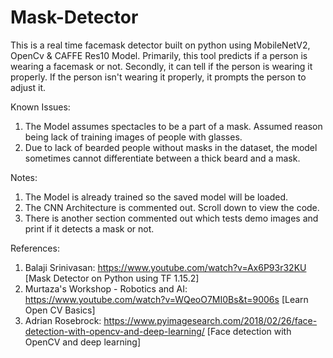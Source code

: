 # Mask-Detector

This is a real time facemask detector built on python using MobileNetV2, OpenCv & CAFFE Res10 Model.
Primarily, this tool predicts if a person is wearing a facemask or not.
Secondly, it can tell if the person is wearing it properly. If the person isn't wearing it properly, it prompts the person to adjust it.

Known Issues:

1) The Model assumes spectacles to be a part of a mask. Assumed reason being lack of training images of people with glasses.
2) Due to lack of bearded people without masks in the dataset, the model sometimes cannot differentiate between a thick beard and a mask.

Notes:

1) The Model is already trained so the saved model will be loaded. 
2) The CNN Architecture is commented out. Scroll down to view the code.
3) There is another section commented out which tests demo images and print if it detects a mask or not.

References:

1) Balaji Srinivasan: https://www.youtube.com/watch?v=Ax6P93r32KU [Mask Detector on Python using TF 1.15.2]
2) Murtaza's Workshop - Robotics and AI: https://www.youtube.com/watch?v=WQeoO7MI0Bs&t=9006s [Learn Open CV Basics]
3) Adrian Rosebrock: https://www.pyimagesearch.com/2018/02/26/face-detection-with-opencv-and-deep-learning/ [Face detection with OpenCV and deep learning]
